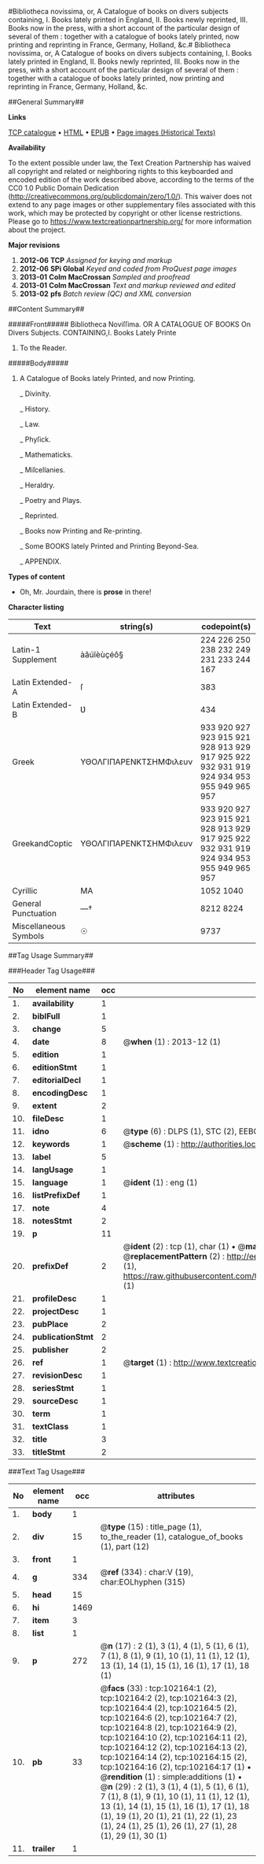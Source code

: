 #Bibliotheca novissima, or, A Catalogue of books on divers subjects containing, I. Books lately printed in England, II. Books newly reprinted, III. Books now in the press, with a short account of the particular design of several of them : together with a catalogue of books lately printed, now printing and reprinting in France, Germany, Holland, &c.#
Bibliotheca novissima, or, A Catalogue of books on divers subjects containing, I. Books lately printed in England, II. Books newly reprinted, III. Books now in the press, with a short account of the particular design of several of them : together with a catalogue of books lately printed, now printing and reprinting in France, Germany, Holland, &c.

##General Summary##

**Links**

[TCP catalogue](http://www.ota.ox.ac.uk/tcp/)  • 
[HTML](http://tei.it.ox.ac.uk/tcp/Texts-HTML/free/A28/A28123.html)  • 
[EPUB](http://tei.it.ox.ac.uk/tcp/Texts-EPUB/free/A28/A28123.epub) • 
[Page images (Historical Texts)](https://historicaltexts.jisc.ac.uk/eebo-14173367e)

**Availability**

To the extent possible under law, the Text Creation Partnership has waived all copyright and related or neighboring rights to this keyboarded and encoded edition of the work described above, according to the terms of the CC0 1.0 Public Domain Dedication (http://creativecommons.org/publicdomain/zero/1.0/). This waiver does not extend to any page images or other supplementary files associated with this work, which may be protected by copyright or other license restrictions. Please go to https://www.textcreationpartnership.org/ for more information about the project.

**Major revisions**

1. __2012-06__ __TCP__ *Assigned for keying and markup*
1. __2012-06__ __SPi Global__ *Keyed and coded from ProQuest page images*
1. __2013-01__ __Colm MacCrossan__ *Sampled and proofread*
1. __2013-01__ __Colm MacCrossan__ *Text and markup reviewed and edited*
1. __2013-02__ __pfs__ *Batch review (QC) and XML conversion*

##Content Summary##

#####Front#####
Bibliotheca Noviſſima. OR A CATALOGUE OF BOOKS On Divers Subjects.
CONTAINING,I. Books Lately Printe
1. To the Reader.

#####Body#####

1. A Catalogue of Books lately Printed, and now Printing.

    _ Divinity.

    _ History.

    _ Law.

    _ Phyſick.

    _ Mathematicks.

    _ Miſcellanies.

    _ Heraldry.

    _ Poetry and Plays.

    _ Reprinted.

    _ Books now Printing and Re-printing.

    _ Some BOOKS lately Printed and Printing Beyond-Sea.

    _ APPENDIX.

**Types of content**

  * Oh, Mr. Jourdain, there is **prose** in there!

**Character listing**


|Text|string(s)|codepoint(s)|
|---|---|---|
|Latin-1 Supplement|àâúîèùçéô§|224 226 250 238 232 249 231 233 244 167|
|Latin Extended-A|ſ|383|
|Latin Extended-B|Ʋ|434|
|Greek|ΥΘΟΛΓΙΠΑΡΕΝΚΤΣΗΜΦιλευν|933 920 927 923 915 921 928 913 929 917 925 922 932 931 919 924 934 953 955 949 965 957|
|GreekandCoptic|ΥΘΟΛΓΙΠΑΡΕΝΚΤΣΗΜΦιλευν|933 920 927 923 915 921 928 913 929 917 925 922 932 931 919 924 934 953 955 949 965 957|
|Cyrillic|МА|1052 1040|
|General Punctuation|—†|8212 8224|
|Miscellaneous Symbols|☉|9737|

##Tag Usage Summary##

###Header Tag Usage###

|No|element name|occ|attributes|
|---|---|---|---|
|1.|__availability__|1||
|2.|__biblFull__|1||
|3.|__change__|5||
|4.|__date__|8| @__when__ (1) : 2013-12 (1)|
|5.|__edition__|1||
|6.|__editionStmt__|1||
|7.|__editorialDecl__|1||
|8.|__encodingDesc__|1||
|9.|__extent__|2||
|10.|__fileDesc__|1||
|11.|__idno__|6| @__type__ (6) : DLPS (1), STC (2), EEBO-CITATION (1), OCLC (1), VID (1)|
|12.|__keywords__|1| @__scheme__ (1) : http://authorities.loc.gov/ (1)|
|13.|__label__|5||
|14.|__langUsage__|1||
|15.|__language__|1| @__ident__ (1) : eng (1)|
|16.|__listPrefixDef__|1||
|17.|__note__|4||
|18.|__notesStmt__|2||
|19.|__p__|11||
|20.|__prefixDef__|2| @__ident__ (2) : tcp (1), char (1)  •  @__matchPattern__ (2) : ([0-9\-]+):([0-9IVX]+) (1), (.+) (1)  •  @__replacementPattern__ (2) : http://eebo.chadwyck.com/downloadtiff?vid=$1&page=$2 (1), https://raw.githubusercontent.com/textcreationpartnership/Texts/master/tcpchars.xml#$1 (1)|
|21.|__profileDesc__|1||
|22.|__projectDesc__|1||
|23.|__pubPlace__|2||
|24.|__publicationStmt__|2||
|25.|__publisher__|2||
|26.|__ref__|1| @__target__ (1) : http://www.textcreationpartnership.org/docs/. (1)|
|27.|__revisionDesc__|1||
|28.|__seriesStmt__|1||
|29.|__sourceDesc__|1||
|30.|__term__|1||
|31.|__textClass__|1||
|32.|__title__|3||
|33.|__titleStmt__|2||


###Text Tag Usage###

|No|element name|occ|attributes|
|---|---|---|---|
|1.|__body__|1||
|2.|__div__|15| @__type__ (15) : title_page (1), to_the_reader (1), catalogue_of_books (1), part (12)|
|3.|__front__|1||
|4.|__g__|334| @__ref__ (334) : char:V (19), char:EOLhyphen (315)|
|5.|__head__|15||
|6.|__hi__|1469||
|7.|__item__|3||
|8.|__list__|1||
|9.|__p__|272| @__n__ (17) : 2 (1), 3 (1), 4 (1), 5 (1), 6 (1), 7 (1), 8 (1), 9 (1), 10 (1), 11 (1), 12 (1), 13 (1), 14 (1), 15 (1), 16 (1), 17 (1), 18 (1)|
|10.|__pb__|33| @__facs__ (33) : tcp:102164:1 (2), tcp:102164:2 (2), tcp:102164:3 (2), tcp:102164:4 (2), tcp:102164:5 (2), tcp:102164:6 (2), tcp:102164:7 (2), tcp:102164:8 (2), tcp:102164:9 (2), tcp:102164:10 (2), tcp:102164:11 (2), tcp:102164:12 (2), tcp:102164:13 (2), tcp:102164:14 (2), tcp:102164:15 (2), tcp:102164:16 (2), tcp:102164:17 (1)  •  @__rendition__ (1) : simple:additions (1)  •  @__n__ (29) : 2 (1), 3 (1), 4 (1), 5 (1), 6 (1), 7 (1), 8 (1), 9 (1), 10 (1), 11 (1), 12 (1), 13 (1), 14 (1), 15 (1), 16 (1), 17 (1), 18 (1), 19 (1), 20 (1), 21 (1), 22 (1), 23 (1), 24 (1), 25 (1), 26 (1), 27 (1), 28 (1), 29 (1), 30 (1)|
|11.|__trailer__|1||
